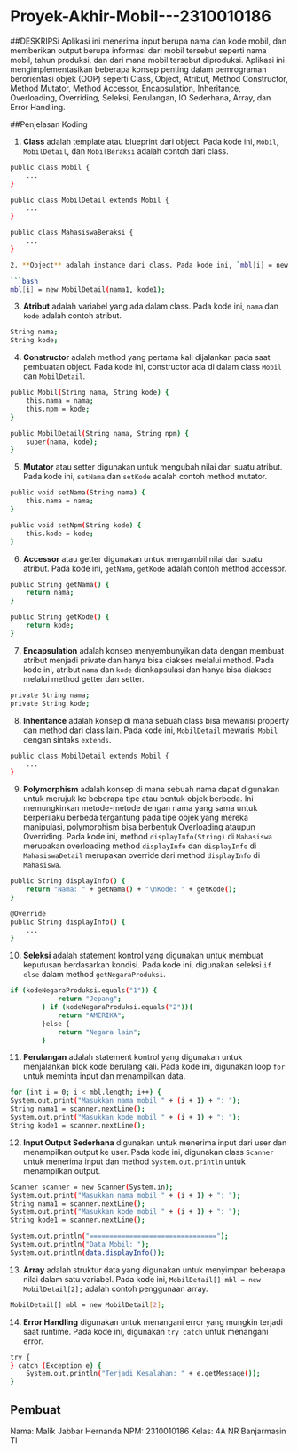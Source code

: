 # Proyek-Akhir-Mobil---2310010186

##DESKRIPSi
Aplikasi ini menerima input berupa nama dan kode mobil, dan memberikan output berupa informasi dari mobil tersebut seperti nama mobil, tahun produksi, dan dari mana mobil tersebut diproduksi.
Aplikasi ini mengimplementasikan beberapa konsep penting dalam pemrograman berorientasi objek (OOP) seperti Class, Object, Atribut, Method Constructor, Method Mutator, Method Accessor, Encapsulation, Inheritance, Overloading, Overriding, Seleksi, Perulangan, IO Sederhana, Array, dan Error Handling.

##Penjelasan Koding
1. **Class** adalah template atau blueprint dari object. Pada kode ini, `Mobil`, `MobilDetail`, dan `MobilBeraksi` adalah contoh dari class.

```bash
public class Mobil {
    ...
}

public class MobilDetail extends Mobil {
    ...
}

public class MahasiswaBeraksi {
    ...
}

2. **Object** adalah instance dari class. Pada kode ini, `mbl[i] = new MobilDetail(nama1, kode1);` adalah contoh pembuatan object.

```bash
mbl[i] = new MobilDetail(nama1, kode1);
```

3. **Atribut** adalah variabel yang ada dalam class. Pada kode ini, `nama` dan `kode` adalah contoh atribut.

```bash
String nama;
String kode;
```

4. **Constructor** adalah method yang pertama kali dijalankan pada saat pembuatan object. Pada kode ini, constructor ada di dalam class `Mobil` dan `MobilDetail`.

```bash
public Mobil(String nama, String kode) {
    this.nama = nama;
    this.npm = kode;
}

public MobilDetail(String nama, String npm) {
    super(nama, kode);
}
```

5. **Mutator** atau setter digunakan untuk mengubah nilai dari suatu atribut. Pada kode ini, `setNama` dan `setKode` adalah contoh method mutator.

```bash
public void setNama(String nama) {
    this.nama = nama;
}

public void setNpm(String kode) {
    this.kode = kode;
}
```

6. **Accessor** atau getter digunakan untuk mengambil nilai dari suatu atribut. Pada kode ini, `getNama`, `getKode` adalah contoh method accessor.

```bash
public String getNama() {
    return nama;
}

public String getKode() {
    return kode;
}
```

7. **Encapsulation** adalah konsep menyembunyikan data dengan membuat atribut menjadi private dan hanya bisa diakses melalui method. Pada kode ini, atribut `nama` dan `kode` dienkapsulasi dan hanya bisa diakses melalui method getter dan setter.

```bash
private String nama;
private String kode;
```

8. **Inheritance** adalah konsep di mana sebuah class bisa mewarisi property dan method dari class lain. Pada kode ini, `MobilDetail` mewarisi `Mobil` dengan sintaks `extends`.

```bash
public class MobilDetail extends Mobil {
    ...
}
```

9. **Polymorphism** adalah konsep di mana sebuah nama dapat digunakan untuk merujuk ke beberapa tipe atau bentuk objek berbeda. Ini memungkinkan metode-metode dengan nama yang sama untuk berperilaku berbeda tergantung pada tipe objek yang mereka manipulasi, polymorphism bisa berbentuk Overloading ataupun Overriding. Pada kode ini, method `displayInfo(String)` di `Mahasiswa` merupakan overloading method `displayInfo` dan `displayInfo` di `MahasiswaDetail` merupakan override dari method `displayInfo` di `Mahasiswa`.

```bash
public String displayInfo() {
    return "Nama: " + getNama() + "\nKode: " + getKode();
}

@Override
public String displayInfo() {
    ...
}
```

10. **Seleksi** adalah statement kontrol yang digunakan untuk membuat keputusan berdasarkan kondisi. Pada kode ini, digunakan seleksi `if else` dalam method `getNegaraProduksi`.

```bash
if (kodeNegaraProduksi.equals("1")) {
            return "Jepang";
        } if (kodeNegaraProduksi.equals("2")){
            return "AMERIKA";
        }else {
            return "Negara lain";
        }
```

11. **Perulangan** adalah statement kontrol yang digunakan untuk menjalankan blok kode berulang kali. Pada kode ini, digunakan loop `for` untuk meminta input dan menampilkan data.

```bash
for (int i = 0; i < mbl.length; i++) {
System.out.print("Masukkan nama mobil " + (i + 1) + ": ");
String nama1 = scanner.nextLine();
System.out.print("Masukkan kode mobil " + (i + 1) + ": ");
String kode1 = scanner.nextLine();
```

12. **Input Output Sederhana** digunakan untuk menerima input dari user dan menampilkan output ke user. Pada kode ini, digunakan class `Scanner` untuk menerima input dan method `System.out.println` untuk menampilkan output.

```bash
Scanner scanner = new Scanner(System.in);
System.out.print("Masukkan nama mobil " + (i + 1) + ": ");
String nama1 = scanner.nextLine();
System.out.print("Masukkan kode mobil " + (i + 1) + ": ");
String kode1 = scanner.nextLine();

System.out.println("================================");
System.out.println("Data Mobil: ");
System.out.println(data.displayInfo());
```

13. **Array** adalah struktur data yang digunakan untuk menyimpan beberapa nilai dalam satu variabel. Pada kode ini, `MobilDetail[] mbl = new MobilDetail[2];` adalah contoh penggunaan array.

```bash
MobilDetail[] mbl = new MobilDetail[2];
```

14. **Error Handling** digunakan untuk menangani error yang mungkin terjadi saat runtime. Pada kode ini, digunakan `try catch` untuk menangani error.

```bash
try {
} catch (Exception e) {
    System.out.println("Terjadi Kesalahan: " + e.getMessage());
}
```

## Pembuat
Nama: Malik Jabbar Hernanda
NPM: 2310010186
Kelas: 4A NR Banjarmasin TI
